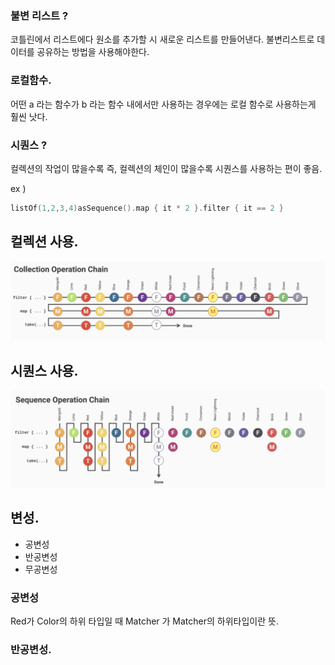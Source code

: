 ### 불변 리스트 ?
코틀린에서 리스트에다 원소를 추가할 시 새로운 리스트를 만들어낸다. 불변리스트로 데이터를 공유하는 방법을 사용해야한다.

### 로컬함수.
어떤 a 라는 함수가 b 라는 함수 내에서만 사용하는 경우에는 로컬 함수로 사용하는게 훨씬 낫다.

### 시퀀스 ?
컬렉션의 작업이 많을수록 즉, 컬렉션의 체인이 많을수록 시퀀스를 사용하는 편이 좋음.

ex )

```kotlin
listOf(1,2,3,4)asSequence().map { it * 2 }.filter { it == 2 }
```

## 컬렉션 사용.
![list](../kotlin/img/list.png)

## 시퀀스 사용.
![시퀀스](img/sequence.png)

## 변성.
- 공변성
- 반공변성
- 무공변성

### 공변성
Red가 Color의 하위 타입일 때 Matcher<Red> 가  Matcher<Color>의 하위타입이란 뜻.

### 반공변성.